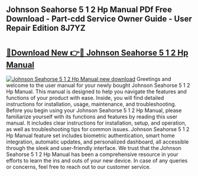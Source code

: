 ## Johnson Seahorse 5 1 2 Hp Manual PDf Free Download - Part-cdd Service Owner Guide - User Repair Edition 8J7YZ

# <h2><a href="http://bc73287.oget.top/?id=Johnson+Seahorse+5+1+2+Hp+Manual">🔗Download New 👉🔴 Johnson Seahorse 5 1 2 Hp Manual</a></h2>

[![Johnson Seahorse 5 1 2 Hp Manual new download](https://i.imgur.com/5g1atiW.png)](http://bc73287.oget.top/?id=Johnson+Seahorse+5+1+2+Hp+Manual)
Greetings and welcome to the user manual for your newly bought Johnson Seahorse 5 1 2 Hp Manual. This manual is designed to help you navigate the features and functions of your product with ease. Inside, you will find detailed instructions for installation, usage, maintenance, and troubleshooting. Before you begin using your Johnson Seahorse 5 1 2 Hp Manual, please familiarize yourself with its functions and features by reading this user manual. It includes clear instructions for installation, setup, and operation, as well as troubleshooting tips for common issues. Johnson Seahorse 5 1 2 Hp Manual feature set includes biometric authentication, smart home integration, automatic updates, and personalized dashboard, all accessible through the sleek and user-friendly interface. We trust that the Johnson Seahorse 5 1 2 Hp Manual has been a comprehensive resource in your efforts to learn the ins and outs of your new device. In case of any queries or concerns, feel free to reach out to our customer service.

